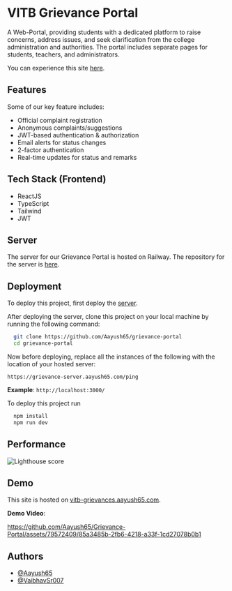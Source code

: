 
# VITB Grievance Portal

A Web-Portal, providing students with a dedicated platform to raise concerns, address issues, and seek clarification from the college administration and authorities. The portal includes separate pages for students, teachers, and administrators.

You can experience this site [here](vitb-grievances.aayush65.com).
## Features

Some of our key feature includes:

- Official complaint registration
- Anonymous complaints/suggestions
- JWT-based authentication & authorization
- Email alerts for status changes
- 2-factor authentication
- Real-time updates for status and remarks
## Tech Stack (Frontend)

- ReactJS
- TypeScript
- Tailwind
- JWT
## Server

The server for our Grievance Portal is hosted on Railway. The repository for the server is [here](https://github.com/Aayush65/grievance-server).
## Deployment

To deploy this project, first deploy the [server](https://github.com/Aayush65/grievance-server).

After deploying the server, clone this project on your local machine by running the following command:

```bash
  git clone https://github.com/Aayush65/grievance-portal
  cd grievance-portal
```

Now before deploying, replace all the instances of the following with the location of your hosted server:

`https://grievance-server.aayush65.com/ping`

**Example**: `http://localhost:3000/`

To deploy this project run

```bash
  npm install
  npm run dev
```

## Performance
![Lighthouse score](https://github.com/Aayush65/Grievance-Portal/assets/79572409/55b58564-de4b-4910-9d6f-6dcb299a6a3a)

## Demo

This site is hosted on [vitb-grievances.aayush65.com](https://vitb-grievances.aayush65.com).

**Demo Video**:

https://github.com/Aayush65/Grievance-Portal/assets/79572409/85a3485b-2fb6-4218-a33f-1cd27078b0b1




## Authors

- [@Aayush65](https://www.github.com/Aayush65)
- [@VaibhavSr007](https://www.github.com/VaibhavSr007)

